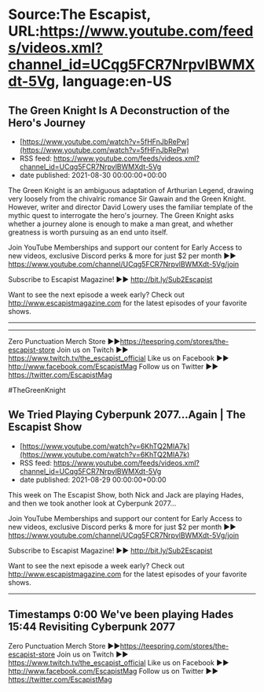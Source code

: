 # Source:The Escapist, URL:https://www.youtube.com/feeds/videos.xml?channel_id=UCqg5FCR7NrpvlBWMXdt-5Vg, language:en-US

## The Green Knight Is A Deconstruction of the Hero's Journey
 - [https://www.youtube.com/watch?v=5fHFnJbRePw](https://www.youtube.com/watch?v=5fHFnJbRePw)
 - RSS feed: https://www.youtube.com/feeds/videos.xml?channel_id=UCqg5FCR7NrpvlBWMXdt-5Vg
 - date published: 2021-08-30 00:00:00+00:00

The Green Knight is an ambiguous adaptation of Arthurian Legend, drawing very loosely from the chivalric romance Sir Gawain and the Green Knight. However, writer and director David Lowery uses the familiar template of the mythic quest to interrogate the hero's journey. The Green Knight asks whether a journey alone is enough to make a man great, and whether greatness is worth pursuing as an end unto itself.

Join YouTube Memberships and support our content for Early Access to new videos, exclusive Discord perks & more for just $2 per month ►► https://www.youtube.com/channel/UCqg5FCR7NrpvlBWMXdt-5Vg/join

Subscribe to Escapist Magazine! ►► http://bit.ly/Sub2Escapist

Want to see the next episode a week early? Check out http://www.escapistmagazine.com for the latest episodes of your favorite shows.

---



---


Zero Punctuation Merch Store ►►https://teespring.com/stores/the-escapist-store
Join us on Twitch ►► https://www.twitch.tv/the_escapist_official
Like us on Facebook ►► http://www.facebook.com/EscapistMag
Follow us on Twitter ►► https://twitter.com/EscapistMag

#TheGreenKnight

## We Tried Playing Cyberpunk 2077...Again | The Escapist Show
 - [https://www.youtube.com/watch?v=6KhTQ2MIA7k](https://www.youtube.com/watch?v=6KhTQ2MIA7k)
 - RSS feed: https://www.youtube.com/feeds/videos.xml?channel_id=UCqg5FCR7NrpvlBWMXdt-5Vg
 - date published: 2021-08-29 00:00:00+00:00

This week on The Escapist Show, both Nick and Jack are playing Hades, and then we took another look at Cyberpunk 2077...

Join YouTube Memberships and support our content for Early Access to new videos, exclusive Discord perks & more for just $2 per month ►► https://www.youtube.com/channel/UCqg5FCR7NrpvlBWMXdt-5Vg/join

Subscribe to Escapist Magazine! ►► http://bit.ly/Sub2Escapist

Want to see the next episode a week early? Check out http://www.escapistmagazine.com for the latest episodes of your favorite shows.

---

Timestamps
0:00 We've been playing Hades
15:44 Revisiting Cyberpunk 2077
---


Zero Punctuation Merch Store ►►https://teespring.com/stores/the-escapist-store
Join us on Twitch ►► https://www.twitch.tv/the_escapist_official
Like us on Facebook ►► http://www.facebook.com/EscapistMag
Follow us on Twitter ►► https://twitter.com/EscapistMag

